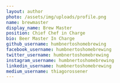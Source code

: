 ```yaml
---
layout: author
photo: /assets/img/uploads/profile.png
name: brewmaster
display_name: Brew Master
position: Chief Chef in Charge
bio: Beer Master In Charge
github_username: humbnertoshomebrewing
facebook_username: humbnertoshomebrewing
twitter_username: humbnertoshomebrewing
instagram_username: humbnertoshomebrewing
linkedin_username: humbnertoshomebrewing
medium_username: thiagorossener
---
```


